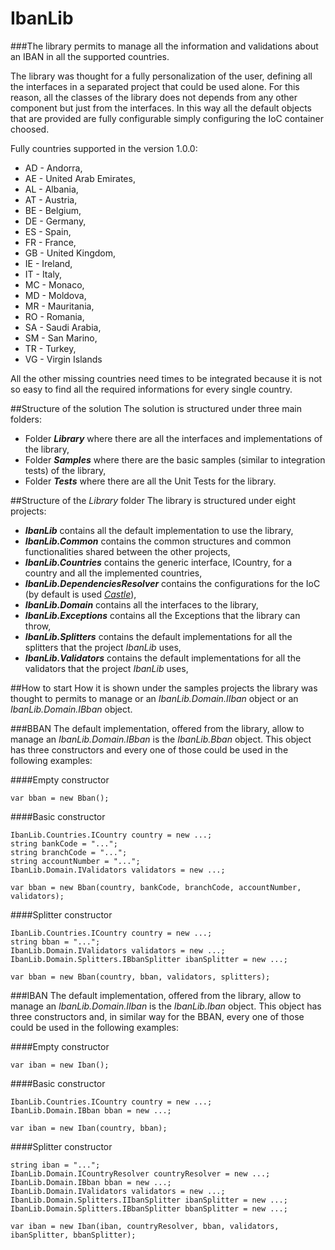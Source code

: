 # IbanLib
###The library permits to manage all the information and validations about an IBAN in all the supported countries.

The library was thought for a fully personalization of the user, defining all the interfaces in a separated project that could be used alone.
For this reason, all the classes of the library does not depends from any other component but just from the interfaces. In this way all the default objects that are provided are fully configurable simply configuring the IoC container choosed.

Fully countries supported in the version 1.0.0:
* AD - Andorra,
* AE - United Arab Emirates,
* AL - Albania,
* AT - Austria,
* BE - Belgium,
* DE - Germany,
* ES - Spain,
* FR - France,
* GB - United Kingdom,
* IE - Ireland,
* IT - Italy,
* MC - Monaco,
* MD - Moldova,
* MR - Mauritania,
* RO - Romania,
* SA - Saudi Arabia,
* SM - San Marino,
* TR - Turkey,
* VG - Virgin Islands

All the other missing countries need times to be integrated because it is not so easy to find all the required informations for every single country.

##Structure of the solution
The solution is structured under three main folders:
* Folder _**Library**_ where there are all the interfaces and implementations of the library,
* Folder _**Samples**_ where there are the basic samples (similar to integration tests) of the library,
* Folder _**Tests**_ where there are all the Unit Tests for the library.


##Structure of the _Library_ folder
The library is structured under eight projects:
* _**IbanLib**_ contains all the default implementation to use the library,
* _**IbanLib.Common**_ contains the common structures and common functionalities shared between the other projects,
* _**IbanLib.Countries**_ contains the generic interface, ICountry, for a country and all the implemented countries,
* _**IbanLib.DependenciesResolver**_ contains the configurations for the IoC (by default is used _[Castle](www.castleproject.org)_),
* _**IbanLib.Domain**_ contains all the interfaces to the library,
* _**IbanLib.Exceptions**_ contains all the Exceptions that the library can throw,
* _**IbanLib.Splitters**_ contains the default implementations for all the splitters that the project _IbanLib_ uses,
* _**IbanLib.Validators**_ contains the default implementations for all the validators that the project _IbanLib_ uses,

##How to start
How it is shown under the samples projects the library was thought to permits to manage or an _IbanLib.Domain.IIban_ object or an _IbanLib.Domain.IBban_ object.

###BBAN
The default implementation, offered from the library, allow to manage an _IbanLib.Domain.IBban_ is the _IbanLib.Bban_ object.
This object has three constructors and every one of those could be used in the following examples:

####Empty constructor
```
var bban = new Bban();
```

####Basic constructor
```
IbanLib.Countries.ICountry country = new ...;
string bankCode = "...";
string branchCode = "...";
string accountNumber = "...";
IbanLib.Domain.IValidators validators = new ...;

var bban = new Bban(country, bankCode, branchCode, accountNumber, validators);
```

####Splitter constructor
```
IbanLib.Countries.ICountry country = new ...;
string bban = "...";
IbanLib.Domain.IValidators validators = new ...;
IbanLib.Domain.Splitters.IBbanSplitter ibanSplitter = new ...;

var bban = new Bban(country, bban, validators, splitters);
```

###IBAN
The default implementation, offered from the library, allow to manage an _IbanLib.Domain.IIban_ is the _IbanLib.Iban_ object.
This object has three constructors and, in similar way for the BBAN, every one of those could be used in the following examples:

####Empty constructor
```
var iban = new Iban();
```

####Basic constructor
```
IbanLib.Countries.ICountry country = new ...;
IbanLib.Domain.IBban bban = new ...;

var iban = new Iban(country, bban);
```

####Splitter constructor
```
string iban = "...";
IbanLib.Domain.ICountryResolver countryResolver = new ...;
IbanLib.Domain.IBban bban = new ...;
IbanLib.Domain.IValidators validators = new ...;
IbanLib.Domain.Splitters.IIbanSplitter ibanSplitter = new ...;
IbanLib.Domain.Splitters.IBbanSplitter bbanSplitter = new ...;

var iban = new Iban(iban, countryResolver, bban, validators, ibanSplitter, bbanSplitter);
```
